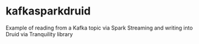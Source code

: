 # kafkasparkdruid
Example of reading from a Kafka topic via Spark Streaming and writing into Druid via Tranquility library
